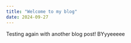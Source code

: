 ```yaml
---
title: "Welcome to my blog"
date: 2024-09-27
---
```


Testing again with another blog post!
BYyyeeeee